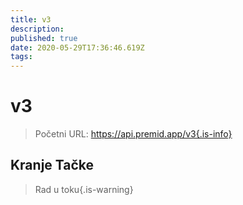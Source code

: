 ```yaml
---
title: v3
description:
published: true
date: 2020-05-29T17:36:46.619Z
tags:
---
```


# v3

> Početni URL: https://api.premid.app/v3{.is-info}


## Kranje Tačke
> Rad u toku{.is-warning}